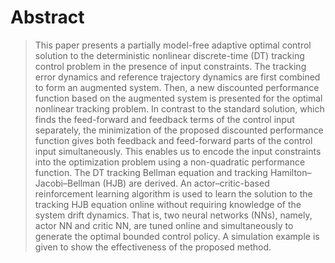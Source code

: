 
# Abstract

>  This paper presents a partially model-free adaptive optimal control
solution to the deterministic nonlinear discrete-time (DT) tracking control
problem in the presence of input constraints. The tracking error dynamics and
reference trajectory dynamics are first combined to form an augmented system.
Then, a new discounted performance function based on the augmented system is
presented for the optimal nonlinear tracking problem. In contrast to the
standard solution, which finds the feed-forward and feedback terms of the
control input separately, the minimization of the proposed discounted
performance function gives both feedback and feed-forward parts of the control
input simultaneously. This enables us to encode the input constraints into the
optimization problem using a non-quadratic performance function. The DT
tracking Bellman equation and tracking Hamilton–Jacobi–Bellman (HJB) are
derived. An actor–critic-based reinforcement learning algorithm is used to
learn the solution to the tracking HJB equation online without requiring
knowledge of the system drift dynamics. That is, two neural networks (NNs),
namely, actor NN and critic NN, are tuned online and simultaneously to
generate the optimal bounded control policy. A simulation example is given to
show the effectiveness of the proposed method.
